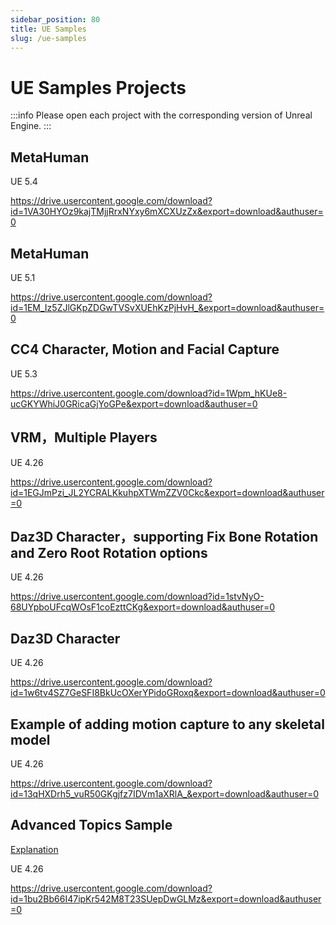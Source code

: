 ```yaml
---
sidebar_position: 80
title: UE Samples
slug: /ue-samples
---	
```


# UE Samples Projects

:::info
Please open each project with the corresponding version of Unreal Engine.
:::

## MetaHuman

UE 5.4

https://drive.usercontent.google.com/download?id=1VA30HYOz9kajTMjjRrxNYxy6mXCXUzZx&export=download&authuser=0

## MetaHuman

UE 5.1

https://drive.usercontent.google.com/download?id=1EM_Iz5ZJlGKpZDGwTVSvXUEhKzPjHvH_&export=download&authuser=0

## CC4 Character, Motion and Facial Capture

UE 5.3

https://drive.usercontent.google.com/download?id=1Wpm_hKUe8-ucGKYWhiJ0GRicaGjYoGPe&export=download&authuser=0

## VRM，Multiple Players

UE 4.26

https://drive.usercontent.google.com/download?id=1EGJmPzi_JL2YCRALKkuhpXTWmZZV0Ckc&export=download&authuser=0

## Daz3D Character，supporting Fix Bone Rotation and Zero Root Rotation options

UE 4.26

https://drive.usercontent.google.com/download?id=1stvNyO-68UYpboUFcqWOsF1coEzttCKg&export=download&authuser=0

## Daz3D Character

UE 4.26

https://drive.usercontent.google.com/download?id=1w6tv4SZ7GeSFI8BkUcOXerYPidoGRoxq&export=download&authuser=0

## Example of adding motion capture to any skeletal model

UE 4.26

https://drive.usercontent.google.com/download?id=13qHXDrh5_vuR50GKgjfz7IDVm1aXRlA_&export=download&authuser=0

## Advanced Topics Sample

[Explanation](/ue-advanced)

UE 4.26

https://drive.usercontent.google.com/download?id=1bu2Bb66I47ipKr542M8T23SUepDwGLMz&export=download&authuser=0
